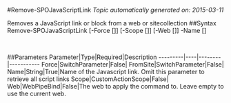 #Remove-SPOJavaScriptLink
*Topic automatically generated on: 2015-03-11*

Removes a JavaScript link or block from a web or sitecollection
##Syntax
    Remove-SPOJavaScriptLink [-Force [<SwitchParameter>]] [-Scope [<CustomActionScope>]] [-Web [<WebPipeBind>]] -Name [<String>]

&nbsp;

##Parameters
Parameter|Type|Required|Description
---------|----|--------|-----------
Force|SwitchParameter|False|
FromSite|SwitchParameter|False|
Name|String|True|Name of the Javascript link. Omit this parameter to retrieve all script links
Scope|CustomActionScope|False|
Web|WebPipeBind|False|The web to apply the command to. Leave empty to use the current web.

